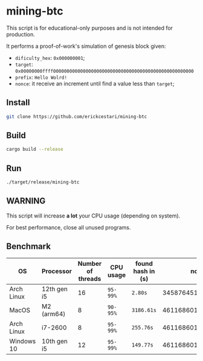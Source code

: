 # mining-btc

This script is for educational-only purposes and is not intended for production.

It performs a proof-of-work's simulation of genesis block given:

- `dificulty_hex`: `0x000000001`;
- `target`: `0x00000000ffff0000000000000000000000000000000000000000000000000000`
- `prefix`: `Hello Wolrd!`
- `nonce`: it receive an increment until find a value less than `target`;

## Install

```bash
git clone https://github.com/erickcestari/mining-btc
```

## Build

```bash
cargo build --release
```

## Run

```bash
./target/release/mining-btc
```

## WARNING

This script will increase **a lot** your CPU usage (depending on system).

For best performance, close all unused programs.


## Benchmark

| OS         | Processor   | Number of threads | CPU usage | found hash in (s) | nonce                | hash                     | 
| ---------- | ----------- | ----------------- | --------- | ----------------- | -------------------- | ------------------------ |
| Arch Linux | 12th gen i5 | 16                | `95-99%`  | `2.80s`           | 3458764513870408011  | `000000009257b...7dcdb6` |
| MacOS      | M2 (arm64)  | 8                 | `90-95%`  | `3186.61s`        | 4611686018698950180  | `00000000862e5...80821c` |
| Arch Linux | i7-2600     | 8                 | `95-99%`  | `255.76s`         | 4611686018698950180  | `00000000862e5...80821c` |
| Windows 10 | 10th gen i5 | 12                | `95-99%`  | `149.77s`         | 4611686018698950180  | `00000000862e5...80821c` |
